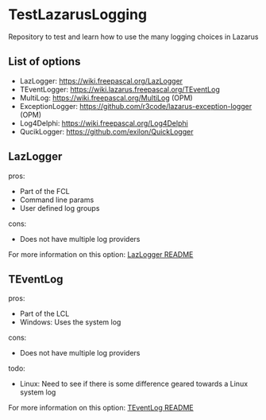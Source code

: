 # TestLazarusLogging

Repository to test and learn how to use the many logging choices in Lazarus

## List of options

- LazLogger: https://wiki.freepascal.org/LazLogger
- TEventLogger: https://wiki.lazarus.freepascal.org/TEventLog
- MultiLog: https://wiki.freepascal.org/MultiLog (OPM)
- ExceptionLogger: https://github.com/r3code/lazarus-exception-logger (OPM)
- Log4Delphi: https://wiki.freepascal.org/Log4Delphi
- QucikLogger: https://github.com/exilon/QuickLogger

## LazLogger

pros:
- Part of the FCL
- Command line params
- User defined log groups

cons:
- Does not have multiple log providers

For more information on this option: [LazLogger README](LazLogger/README.md)

## TEventLog

pros:
- Part of the LCL
- Windows: Uses the system log

cons:
- Does not have multiple log providers

todo:
- Linux: Need to see if there is some difference geared towards a Linux system log

For more information on this option: [TEventLog README](TEventLog/README.md)

